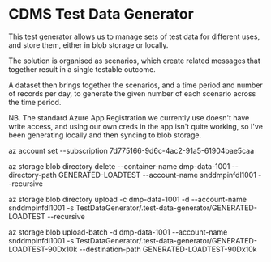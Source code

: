 # CDMS Test Data Generator

This test generator allows us to manage sets of test data for different uses, and store them, either in blob storage or locally.

The solution is organised as scenarios, which create related messages that together result in a single testable outcome.

A dataset then brings together the scenarios, and a time period and number of records per day, to generate the given number of each scenario across the time period.

NB. The standard Azure App Registration we currently use doesn't have write access, and using our own creds in the app
isn't quite working, so I've been generating locally and then syncing to blob storage.

az account set --subscription 7d775166-9d6c-4ac2-91a5-61904bae5caa

az storage blob directory delete --container-name dmp-data-1001 --directory-path GENERATED-LOADTEST --account-name snddmpinfdl1001 --recursive

az storage blob directory upload -c dmp-data-1001 -d --account-name snddmpinfdl1001 -s TestDataGenerator/.test-data-generator/GENERATED-LOADTEST --recursive

az storage blob upload-batch -d dmp-data-1001 --account-name snddmpinfdl1001 -s TestDataGenerator/.test-data-generator/GENERATED-LOADTEST-90Dx10k  --destination-path GENERATED-LOADTEST-90Dx10k